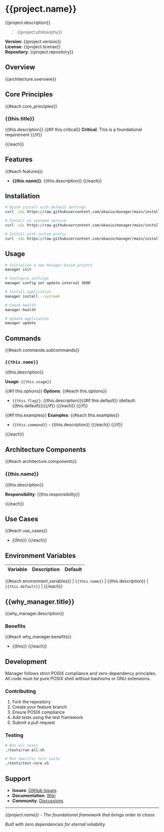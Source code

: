 # {{project.name}}

{{project.description}}

> {{project.philosophy}}

**Version**: {{project.version}}  
**License**: {{project.license}}  
**Repository**: {{project.repository}}

## Overview

{{architecture.overview}}

## Core Principles

{{#each core_principles}}
### {{this.title}}
{{this.description}}
{{#if this.critical}}
**Critical**: This is a foundational requirement
{{/if}}

{{/each}}

## Features

{{#each features}}
- **{{this.name}}**: {{this.description}}
{{/each}}

## Installation

```bash
# Quick install with default settings
curl -sSL https://raw.githubusercontent.com/akaoio/manager/main/install.sh | sh

# Install as systemd service
curl -sSL https://raw.githubusercontent.com/akaoio/manager/main/install.sh | sh -s -- --systemd

# Install with custom prefix
curl -sSL https://raw.githubusercontent.com/akaoio/manager/main/install.sh | sh -s -- --prefix=/opt/manager
```

## Usage

```bash
# Initialize a new Manager-based project
manager init

# Configure settings
manager config set update.interval 3600

# Install application
manager install --systemd

# Check health
manager health

# Update application
manager update
```

## Commands

{{#each commands.subcommands}}
### `{{this.name}}`
{{this.description}}

**Usage**: `{{this.usage}}`

{{#if this.options}}
**Options**:
{{#each this.options}}
- `{{this.flag}}`: {{this.description}}{{#if this.default}} (default: {{this.default}}){{/if}}
{{/each}}
{{/if}}

{{#if this.examples}}
**Examples**:
{{#each this.examples}}
- `{{this.command}}` - {{this.description}}
{{/each}}
{{/if}}

{{/each}}

## Architecture Components

{{#each architecture.components}}
### {{this.name}}
{{this.description}}

**Responsibility**: {{this.responsibility}}

{{/each}}

## Use Cases

{{#each use_cases}}
- {{this}}
{{/each}}

## Environment Variables

| Variable | Description | Default |
|----------|-------------|---------|
{{#each environment_variables}}
| `{{this.name}}` | {{this.description}} | `{{this.default}}` |
{{/each}}

## {{why_manager.title}}

{{why_manager.description}}

### Benefits

{{#each why_manager.benefits}}
- {{this}}
{{/each}}

## Development

Manager follows strict POSIX compliance and zero-dependency principles. All code must be pure POSIX shell without bashisms or GNU extensions.

### Contributing

1. Fork the repository
2. Create your feature branch
3. Ensure POSIX compliance
4. Add tests using the test framework
5. Submit a pull request

### Testing

```bash
# Run all tests
./tests/run-all.sh

# Run specific test suite
./tests/test-core.sh
```

## Support

- **Issues**: [GitHub Issues](https://github.com/akaoio/manager/issues)
- **Documentation**: [Wiki](https://github.com/akaoio/manager/wiki)
- **Community**: [Discussions](https://github.com/akaoio/manager/discussions)

---

*{{project.name}} - The foundational framework that brings order to chaos*

*Built with zero dependencies for eternal reliability*